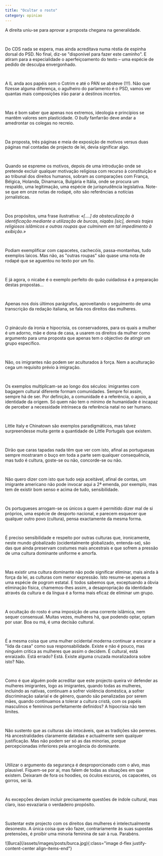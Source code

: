 ```yaml
---
title: "Ocultar o rosto"
category: opiniao
---
```



A direita uniu-se para aprovar a proposta chegana na generalidade.

<br />

Do CDS nada se espera, mas ainda acreditava numa réstia de espinha dorsal do PSD. No final, diz-se "disponível para fazer este caminho". E atiram para a especialidade o aperfeiçoamento do texto – uma espécie de pedido de desculpa envergonhado.

<br />

A IL anda aos papéis sem o Cotrim e até o PAN se absteve (!!!). Não que fizesse alguma diferença, o agulheiro do parlamento é o PSD, vamos ver quantas mais composições irão parar a destinos incertos.

<br />

Mas é bom saber que apenas nos extremos, ideologia e princípios se mantêm valores sem plasticidade. O *bully* fanfarrão deve andar a amedrontar os colegas no recreio.

<br />

Da proposta, três páginas e meia de exposição de motivos versus duas páginas mal contadas de projecto de lei, devia significar algo.

<br />

Quando se espreme os motivos, depois de uma introdução onde se pretende excluir qualquer motivação religiosa com recurso à constituição e ao tribunal dos direitos humanos, sobram as comparações com França, Bélgica, Holanda, Dinamarca, Bulgária e Itália, onde se procura um respaldo, uma legitimação, uma espécie de jurisprudência legislativa. Note-se que em onze notas de rodapé, oito são referências a notícias jornalísticas.

<br />

Dos propósitos, uma frase ilustrativa: *«[....] da obstaculização à identificação mediante a utilização de burcas, niqabs [sic], demais trajes religiosos islâmicos e outras roupas que culminem em tal impedimento à exibição.»*

<br />

Podiam exemplificar com capacetes, cachecóis, passa-montanhas, tudo exemplos laicos. Mas não, as "outras roupas" são quase uma nota de rodapé que se aguentou no texto por um fio.

<br />

E já agora, o nicabe é o exemplo perfeito do quão cuidadosa é a preparação destas propostas...

<br />

Apenas nos dois últimos parágrafos, aproveitando o seguimento de uma transcrição da redação italiana, se fala nos direitos das mulheres.

<br />

O pináculo da ironia e hipocrisia, os conservadores, para os quais a mulher é um adorno, mãe e dona de casa, a usarem os direitos da mulher como argumento para uma proposta que apenas tem o objectivo de atingir um grupo específico.

<br />

Não, os imigrantes não podem ser aculturados à força. Nem a aculturação cega um requisito prévio à imigração.

<br />

Os exemplos multiplicam-se ao longo dos séculos: imigrantes com bagagem cultural diferente formam comunidades. Sempre foi assim, sempre há de ser. Por definição, a comunidade é a referência, o apoio, a identidade da origem. Só quem não tem o mínimo de humanidade é incapaz de perceber a necessidade intrínseca da referência natal no ser humano.

<br />

Little Italy e Chinatown são exemplos paradigmáticos, mas talvez surpreendesse muita gente a quantidade de Little Portugals que existem.

<br />

Dirão que caras tapadas nada têm que ver com isto, afinal as portuguesas sempre mostraram o buço em toda a parte sem qualquer consequência, mas tudo é cultura, goste-se ou não, concorde-se ou não.

<br />

Não quero dizer com isto que tudo seja aceitável, afinal de contas, um imigrante americano não pode invocar aqui a 2ª emenda, por exemplo, mas tem de existir bom senso e acima de tudo, sensibilidade. 

<br />

Os portugueses arrogam-se os únicos a quem é permitido dizer mal de si próprios, uma espécie de desporto nacional, e parecem esquecer que qualquer outro povo (cultura), pensa exactamente da mesma forma.

<br />

É preciso sensibilidade e respeito por outras culturas que, ironicamente, neste mundo globalizado (ocidentalmente globalizado, entenda-se), são das que ainda preservam costumes mais ancestrais e que sofrem a pressão de uma cultura dominante uniforme e amorfa.

<br />

Mas existir uma cultura dominante não pode significar eliminar, mais ainda à força da lei, as culturas com menor expressão. Isto resume-se apenas a uma espécie de pogrom estatal.
E todos sabemos que, exceptuando a óbvia eliminação física, chamemos-lhes assim, a desapropriação da identidade através da cultura e da língua é a forma mais eficaz de eliminar um grupo.

<br />

A ocultação do rosto é uma imposição de uma corrente islâmica, nem sequer consensual. Muitas vezes, mulheres há, que podendo optar, optam por usar. Boa ou má, é uma decisão cultural.

<br />

É a mesma coisa que uma mulher ocidental moderna continuar a encarar a "lida da casa" como sua responsabilidade. Existe e não é pouco, mas ninguém critica as mulheres que assim o decidem. É cultural, está enraizado. Está errado? Está. Existe alguma cruzada moralizadora sobre isto? Não.

<br />

Como é que alguém pode acreditar que este projecto queira vir defender as mulheres imigrantes, logo as imigrantes, quando todas as mulheres, incluindo as nativas, continuam a sofrer violência doméstica, a sofrer discriminação salarial e de género, quando são penalizadas por serem mães, quando continuamos a tolerar a cultura cristã, com os papéis masculinos e femininos perfeitamente definidos? A hipocrisia não tem limites.

<br />

Não sustento que as culturas são intocáveis, que as tradições são perenes. Há ancestralidades claramente datadas e actualmente sem qualquer justificação. Mas não podem ser só as das minorias, porque percepcionadas inferiores pela arrogância do dominante.

<br />

Utilizar o argumento da segurança é desproporcionado com o alvo, mas plausível. Fiquem-se por aí, mas falem de todas as situações em que existem. Deixaram de fora os hoodies, os óculos escuros, os capacetes, os gorros, sei lá.

<br />

As excepções deviam incluir precisamente questões de índole cultural, mas claro, isso esvaziaria o verdadeiro propósito.

<br />

Sustentar este projecto com os direitos das mulheres é intelectualmente desonesto.
A única coisa que vão fazer, contrariamente às suas supostas pretensões, é proibir uma minoria feminina de sair à rua. Parabéns.

<span class="container d-flex">
<span class="col">
    <span class="row">
        <span class="col-sm">
            <span class="row">![Burca](/assets/images/posts/burca.jpg){:class="image d-flex justify-content-center align-items-end"}</span>
        </span>
    </span> 
</span>
</span>
